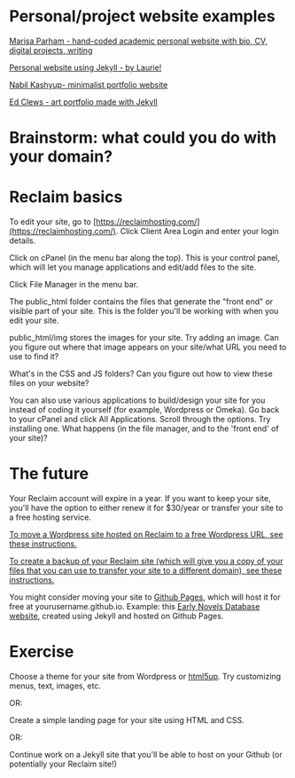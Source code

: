 # Personal/project website examples

[Marisa Parham - hand-coded academic personal website with bio, CV, digital projects, writing](http://mp285.com/)

[Personal website using Jekyll - by Laurie!](http://www.laurieallen.org/)

[Nabil Kashyup- minimalist portfolio website](http://www.nabilk.com/)

[Ed Clews - art portfolio made with Jekyll](https://edclews.com/)

# Brainstorm: what could you do with your domain?

# Reclaim basics

To edit your site, go to [https://reclaimhosting.com/](https://reclaimhosting.com/). Click Client Area Login and enter your login details.

Click on cPanel (in the menu bar along the top). This is your control panel, which will let you manage applications and edit/add files to the site.

Click File Manager in the menu bar.

The public_html folder contains the files that generate the "front end" or visible part of your site. This is the folder you'll be working with when you edit your site.

public_html/img stores the images for your site. Try adding an image. Can you figure out where that image appears on your site/what URL you need to use to find it?

What's in the CSS and JS folders? Can you figure out how to view these files on your website?

You can also use various applications to build/design your site for you instead of coding it yourself (for example, Wordpress or Omeka). Go back to your cPanel and click All Applications. Scroll through the options. Try installing one. What happens (in the file manager, and to the 'front end' of your site)?

# The future

Your Reclaim account will expire in a year. If you want to keep your site, you'll have the option to either renew it for $30/year or transfer your site to a free hosting service.

[To move a Wordpress site hosted on Reclaim to a free Wordpress URL, see these instructions.](https://en.support.wordpress.com/moving-from-self-hosted-wordpress-to-wordpress-com/)

[To create a backup of your Reclaim site (which will give you a copy of your files that you can use to transfer your site to a different domain), see these instructions.](https://community.reclaimhosting.com/t/generating-a-backup/293)

You might consider moving your site to [Github Pages](https://pages.github.com/), which will host it for free at yourusername.github.io. Example: this [Early Novels Database website](https://earlynovels.github.io/), created using Jekyll and hosted on Github Pages.

# Exercise

Choose a theme for your site from Wordpress or [html5up](https://html5up.net/). Try customizing menus, text, images, etc.

OR:

Create a simple landing page for your site using HTML and CSS.

OR:

Continue work on a Jekyll site that you'll be able to host on your Github (or potentially your Reclaim site!)
